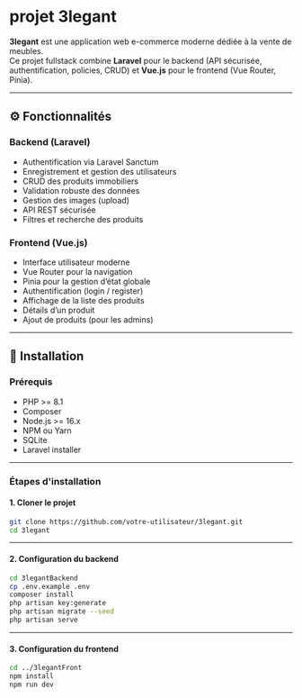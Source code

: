 # projet 3legant

**3legant** est une application web e-commerce moderne dédiée à la vente de meubles.  
Ce projet fullstack combine **Laravel** pour le backend (API sécurisée, authentification, policies, CRUD) et **Vue.js** pour le frontend (Vue Router, Pinia).

---

## ⚙️ Fonctionnalités

### Backend (Laravel)

- Authentification via Laravel Sanctum
- Enregistrement et gestion des utilisateurs
- CRUD des produits immobiliers
- Validation robuste des données
- Gestion des images (upload)
- API REST sécurisée
- Filtres et recherche des produits

### Frontend (Vue.js)

- Interface utilisateur moderne
- Vue Router pour la navigation
- Pinia pour la gestion d’état globale
- Authentification (login / register)
- Affichage de la liste des produits
- Détails d’un produit
- Ajout de produits (pour les admins)

---

## 🚀 Installation

### Prérequis

- PHP >= 8.1
- Composer
- Node.js >= 16.x
- NPM ou Yarn
- SQLite
- Laravel installer

---

### Étapes d'installation

#### 1. Cloner le projet

```bash
git clone https://github.com/votre-utilisateur/3legant.git
cd 3legant
```
---

#### 2. Configuration du backend

```bash
cd 3legantBackend
cp .env.example .env
composer install
php artisan key:generate
php artisan migrate --seed
php artisan serve
```
---

#### 3. Configuration du frontend

```bash
cd ../3legantFront
npm install
npm run dev
```